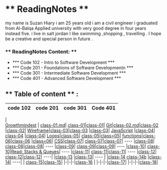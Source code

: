 # **  ReadingNotes **

my name is Suzan Hiary i am 25 years old i am a  civil engineer i graduated from Al-Balqa Applied university with very good degree in four years instead five.
i live in  salt jordan I like swimming ,shopping , travelling . I hope be  a creative and special person in future . 

### ** ReadingNotes Content: **

* *** Code 102 - Intro to Software Development ***
* *** Code 201 - Foundations of Software Developmentn ***
* *** Code 301 - Intermediate Software Development ***
* *** Code 401 - Advanced Software Development ***

## ** Table of content **  :

code  102 | code 201 | code 301  | Code 401 |
-------------|-------------|----------| -----|
 |     
[Growthmindest](Read01.md) | [class-01.md](Introductory.md)| [class-01](301-class01.md)|[class-01](./401/class01.md)|
[Git](Read02.md)|[class-02.md](class-02.md)|[class-02](301-class02.md) |[class-02](./401/class02.md)|
[Wireframe](Read03.md)|[class-03](class-03.md)|[class-03](301-class03.md) |[class-03](./401/class03.md)|
[JavaScript](Read06.md) |[class-04](class-04.md)| [class-04](301-class04.md) |[class-04](./401/class04.md)|
[Loops](Read:05.md)|[class-05](class-05.md)| [class-05](301-class05.md)|[class=05]()|
[functions]()|[class-06](class-06.md)|[class-06](301-class06.md) |[class=06](./401/class04.md)|
[CSS](Read06b.md)|[class-07](class-07.md)| [class-07](301-class07.md)|[class-07](./401/class07.md)|
 ---- |[class-08](class-08.md)| [class-08](301-class08.md)|[class-08](./401/class08.md)|
  ---- |[class-09](class-09.md)| [class-09](301-class09.md)|[class-09](./401/class09.md)|
   ---- |[class-10](class-10.md)| [class-10](301-class-10.md)|[Read: Stacks & Queues](./401/class10.md)|
    ---- |[class-11](class-11.md)| [class-11](301-class-11.md)|[class-11](./401/class11.md)|
    ---- |[class-12](class012.md)| [class-12](301-class-12.md)|[class-12](./401/class12.md)|
    ----| |[class-13](301-class-13.md) |[class-13](./401/class13.md)|
    ---- | |[class-14](301-class-14.md) [class-14b](class-14.md) |[class-14](./401/class-14.md)|
     ----| | [class-15](class15.md)|[class-15](./401/class15.md)|
    |-|-|-|[class-16](./401/class16.md) |
    |-|-|-|[class-17](./401/class17.md)|
    |-|-|-|[class-18](./401/class18.md)|
    
   


